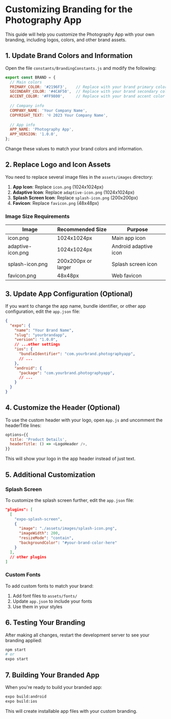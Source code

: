 # Customizing Branding for the Photography App

This guide will help you customize the Photography App with your own branding, including logos, colors, and other brand assets.

## 1. Update Brand Colors and Information

Open the file `constants/BrandingConstants.js` and modify the following:

```javascript
export const BRAND = {
  // Main colors
  PRIMARY_COLOR: '#2196F3',    // Replace with your brand primary color
  SECONDARY_COLOR: '#4CAF50',  // Replace with your brand secondary color
  ACCENT_COLOR: '#FF9800',     // Replace with your brand accent color
  
  // Company info
  COMPANY_NAME: 'Your Company Name',
  COPYRIGHT_TEXT: '© 2023 Your Company Name',
  
  // App info
  APP_NAME: 'Photography App',
  APP_VERSION: '1.0.0',
};
```

Change these values to match your brand colors and information.

## 2. Replace Logo and Icon Assets

You need to replace several image files in the `assets/images` directory:

1. **App Icon**: Replace `icon.png` (1024x1024px)
2. **Adaptive Icon**: Replace `adaptive-icon.png` (1024x1024px)
3. **Splash Screen Icon**: Replace `splash-icon.png` (200x200px)
4. **Favicon**: Replace `favicon.png` (48x48px)

### Image Size Requirements

| Image | Recommended Size | Purpose |
|-------|------------------|---------|
| icon.png | 1024x1024px | Main app icon |
| adaptive-icon.png | 1024x1024px | Android adaptive icon |
| splash-icon.png | 200x200px or larger | Splash screen icon |
| favicon.png | 48x48px | Web favicon |

## 3. Update App Configuration (Optional)

If you want to change the app name, bundle identifier, or other app configuration, edit the `app.json` file:

```json
{
  "expo": {
    "name": "Your Brand Name",
    "slug": "yourbrandapp",
    "version": "1.0.0",
    // ...other settings
    "ios": {
      "bundleIdentifier": "com.yourbrand.photographyapp",
      // ...
    },
    "android": {
      "package": "com.yourbrand.photographyapp",
      // ...
    }
  }
}
```

## 4. Customize the Header (Optional)

To use the custom header with your logo, open `App.js` and uncomment the headerTitle lines:

```javascript
options={{ 
  title: 'Product Details',
  headerTitle: () => <LogoHeader />,
}}
```

This will show your logo in the app header instead of just text.

## 5. Additional Customization

### Splash Screen

To customize the splash screen further, edit the `app.json` file:

```json
"plugins": [
  [
    "expo-splash-screen",
    {
      "image": "./assets/images/splash-icon.png",
      "imageWidth": 200,
      "resizeMode": "contain",
      "backgroundColor": "#your-brand-color-here"
    }
  ],
  // other plugins
]
```

### Custom Fonts

To add custom fonts to match your brand:

1. Add font files to `assets/fonts/`
2. Update `app.json` to include your fonts
3. Use them in your styles

## 6. Testing Your Branding

After making all changes, restart the development server to see your branding applied:

```bash
npm start
# or
expo start
```

## 7. Building Your Branded App

When you're ready to build your branded app:

```bash
expo build:android
expo build:ios
```

This will create installable app files with your custom branding. 
